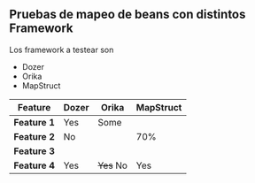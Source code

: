 ## Pruebas de mapeo de beans con distintos Framework

Los framework a testear son
- Dozer
- Orika
- MapStruct

Feature | Dozer | Orika | MapStruct
---|---|---|---
**Feature 1** | Yes | Some | 
**Feature 2** | No |  | 70%
**Feature 3** | | |
**Feature 4** | Yes | ~~Yes~~ No | Yes